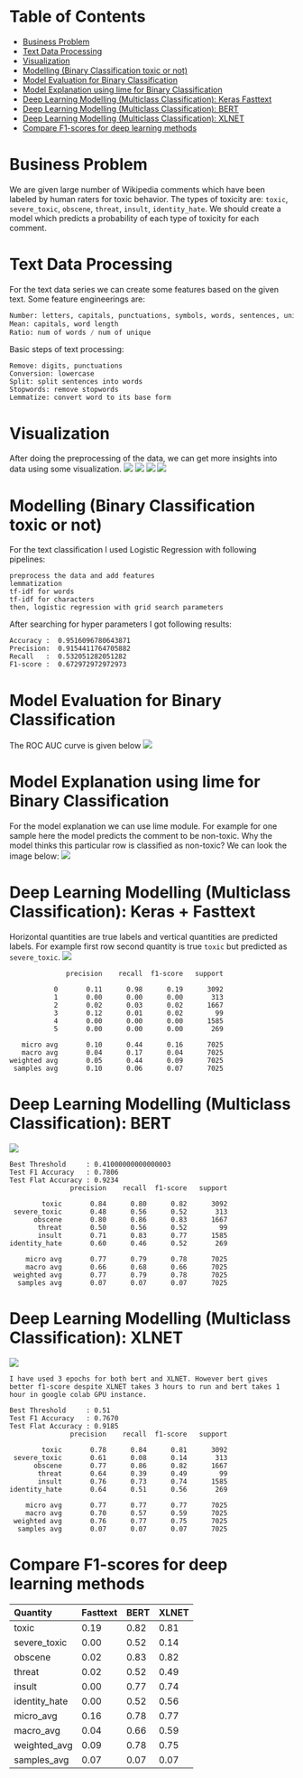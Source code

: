 Table of Contents
=================
   * [Business Problem](#business-problem)
   * [Text Data Processing](#text-data-processing)
   * [Visualization](#visualization)
   * [Modelling (Binary Classification toxic or not)](#modelling-binary-classification-toxic-or-not)
   * [Model Evaluation for Binary Classification](#model-evaluation-for-binary-classification)
   * [Model Explanation using lime for Binary Classification](#model-explanation-using-lime-for-binary-classification)
   * [Deep Learning Modelling (Multiclass Classification): Keras   Fasttext](#deep-learning-modelling-multiclass-classification-keras--fasttext)
   * [Deep Learning Modelling (Multiclass Classification): BERT](#deep-learning-modelling-multiclass-classification-bert)
   * [Deep Learning Modelling (Multiclass Classification): XLNET](#deep-learning-modelling-multiclass-classification-xlnet)
   * [Compare F1-scores for deep learning methods](#compare-f1-scores-for-deep-learning-methods)

# Business Problem
We are given large number of Wikipedia comments which have been labeled by human raters for toxic behavior.
The types of toxicity are: `toxic`, `severe_toxic`, `obscene`, `threat`, `insult`, `identity_hate`.
We should create a model which predicts a probability of each type of toxicity for each comment.

# Text Data Processing
For the text data series we can create some features based on the given text. Some feature engineerings are:
```python
Number: letters, capitals, punctuations, symbols, words, sentences, unique words, smileys, qn marks, excl marks
Mean: capitals, word length
Ratio: num of words / num of unique
```

Basic steps of text processing:
```
Remove: digits, punctuations
Conversion: lowercase
Split: split sentences into words
Stopwords: remove stopwords
Lemmatize: convert word to its base form
```

# Visualization
After doing the preprocessing of the data, we can get more insights into data using some visualization.
![](images/class_distribution.png)
![](images/insult_freq_dist.png)
![](images/toxic_wordcloud.png)
![](images/toxic_tf_idf.png)

# Modelling (Binary Classification toxic or not)
For the text classification I used Logistic Regression with following pipelines:
```
preprocess the data and add features
lemmatization
tf-idf for words
tf-idf for characters
then, logistic regression with grid search parameters
```
After searching for hyper parameters I got following results:
```
Accuracy :  0.9516096780643871
Precision:  0.9154411764705882
Recall   :  0.532051282051282
F1-score :  0.672972972972973
```

# Model Evaluation for Binary Classification
The ROC AUC curve is given below
![](images/roc_auc.png)

# Model Explanation using lime for Binary Classification
For the model explanation we can use lime module. For example for one sample here the model predicts the comment to
be non-toxic. Why the model thinks this particular row is classified as non-toxic? We can look the image below:
![](images/lime_example.png)

# Deep Learning Modelling (Multiclass Classification): Keras + Fasttext
Horizontal quantities are true labels and vertical quantities are predicted labels. For example first row second quantity is true `toxic` but predicted as `severe_toxic`.
![](images/toxic_coo_fasttext.png)
```
              precision    recall  f1-score   support

           0       0.11      0.98      0.19      3092
           1       0.00      0.00      0.00       313
           2       0.02      0.03      0.02      1667
           3       0.12      0.01      0.02        99
           4       0.00      0.00      0.00      1585
           5       0.00      0.00      0.00       269

   micro avg       0.10      0.44      0.16      7025
   macro avg       0.04      0.17      0.04      7025
weighted avg       0.05      0.44      0.09      7025
 samples avg       0.10      0.06      0.07      7025
```

# Deep Learning Modelling (Multiclass Classification): BERT
![](images/toxic_coo_bert.png)
```
Best Threshold     : 0.41000000000000003
Test F1 Accuracy   : 0.7806
Test Flat Accuracy : 0.9234
               precision    recall  f1-score   support

        toxic       0.84      0.80      0.82      3092
 severe_toxic       0.48      0.56      0.52       313
      obscene       0.80      0.86      0.83      1667
       threat       0.50      0.56      0.52        99
       insult       0.71      0.83      0.77      1585
identity_hate       0.60      0.46      0.52       269

    micro avg       0.77      0.79      0.78      7025
    macro avg       0.66      0.68      0.66      7025
 weighted avg       0.77      0.79      0.78      7025
  samples avg       0.07      0.07      0.07      7025
```

# Deep Learning Modelling (Multiclass Classification): XLNET
![](images/toxic_coo_xlnet.png)
```
I have used 3 epochs for both bert and XLNET. However bert gives better f1-score despite XLNET takes 3 hours to run and bert takes 1 hour in google colab GPU instance.

Best Threshold     : 0.51
Test F1 Accuracy   : 0.7670
Test Flat Accuracy : 0.9185
               precision    recall  f1-score   support

        toxic       0.78      0.84      0.81      3092
 severe_toxic       0.61      0.08      0.14       313
      obscene       0.77      0.86      0.82      1667
       threat       0.64      0.39      0.49        99
       insult       0.76      0.73      0.74      1585
identity_hate       0.64      0.51      0.56       269

    micro avg       0.77      0.77      0.77      7025
    macro avg       0.70      0.57      0.59      7025
 weighted avg       0.76      0.77      0.75      7025
  samples avg       0.07      0.07      0.07      7025
```

# Compare F1-scores for deep learning methods

| Quantity | Fasttext | BERT | XLNET |
| :---|:---|:---|:---|
| toxic | 0.19 | 0.82 | 0.81 |
| severe_toxic | 0.00 | 0.52 | 0.14 |
| obscene | 0.02 | 0.83 | 0.82 |
| threat | 0.02 | 0.52 | 0.49 |
| insult | 0.00 | 0.77 | 0.74 |
| identity_hate | 0.00 | 0.52 | 0.56 |
| micro_avg | 0.16 | 0.78 | 0.77 |
| macro_avg | 0.04 | 0.66 | 0.59 |
| weighted_avg | 0.09 | 0.78 | 0.75 |
| samples_avg | 0.07 | 0.07 | 0.07 |
